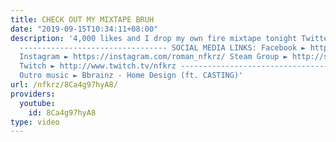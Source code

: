 ```yaml
---
title: CHECK OUT MY MIXTAPE BRUH
date: "2019-09-15T10:34:11+08:00"
description: '4,000 likes and I drop my own fire mixtape tonight Twitter ► https://twitter.com/NFKRZAlt
  --------------------------------- SOCIAL MEDIA LINKS: Facebook ► https://www.facebook.com/NFKRZ1
  Instagram ► https://instagram.com/roman_nfkrz/ Steam Group ► http://steamcommunity.com/groups/nfkr...
  Twitch ► http://www.twitch.tv/nfkrz --------------------------------- Music: ---------------------------------
  Outro music ► Bbrainz - Home Design (ft. CASTING)'
url: /nfkrz/8Ca4g97hyA8/
providers:
  youtube:
    id: 8Ca4g97hyA8
type: video
---
```

